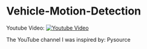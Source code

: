 # Vehicle-Motion-Detection

Youtube Video:
[![Youtube Video](https://img.youtube.com/vi/tfjq6zB3T8I/0.jpg)](https://www.youtube.com/watch?v=tfjq6zB3T8I)

The YouTube channel I was inspired by:
Pysource
